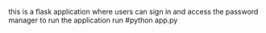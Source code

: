 this is a flask application where users can sign in and access the password manager 
to run the application run #python app.py
